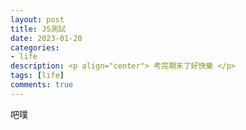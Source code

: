 ```yaml
---
layout: post
title: JS測試
date: 2023-01-20
categories:
- life
description: <p align="center"> 考完期末了好快樂 </p>
tags: [life]
comments: true
---
```


吧噗

<script>
    document.write(HELLO);
</script>

<script src="ericodingtwiceaweak.github.io/projects/2023-01-20.js"></script>
